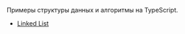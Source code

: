 
Примеры структуры данных и алгоритмы на TypeScript.

* [Linked List](src/structures/linked-list.ts)